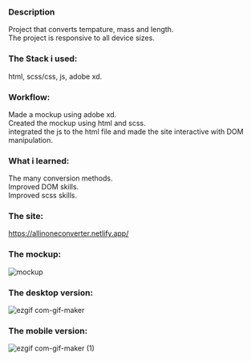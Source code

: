 ### Description

Project that converts tempature, mass and length.  
The project is responsive to all device sizes.

### The Stack i used:

html, scss/css, js, adobe xd.

### Workflow:

Made a mockup using adobe xd.  
Created the mockup using html and scss.  
integrated the js to the html file and made the site interactive with DOM manipulation.

### What i learned:

The many conversion methods.  
Improved DOM skills.  
Improved scss skills.

### The site:

https://allinoneconverter.netlify.app/

### The mockup:

![mockup](https://user-images.githubusercontent.com/73761063/98443196-8d60ee80-2112-11eb-87a3-da814369c515.png)

### The desktop version:

![ezgif com-gif-maker](https://user-images.githubusercontent.com/73761063/98443309-2b54b900-2113-11eb-972b-f57593fe16ff.gif)

### The mobile version:

![ezgif com-gif-maker (1)](https://user-images.githubusercontent.com/73761063/98443312-2db71300-2113-11eb-9bdf-c390a6c69746.gif)
